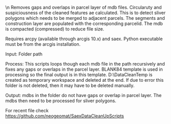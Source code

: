 \n Removes gaps and overlaps in parcel layer of mdb files. Circularuty and suspiciousness of the cleaned features ae calculated. This is to detect sliver polygons which needs to be merged to adjacent parcels. The segments and construction layer are populated with the corresponding parcelid. The mdb is compacted (compressed) to reduce file size.

Requires arcpy (available through arcgis 10.x) and saex. Python executable must be from the arcgis installation.

Input: Folder path

Process: This scripts loops though each mdb file in the path recursively and fixes any gaps or overlaps in the parcel layer. BLANK84 template is used in processing so the final output is in this template. D:\\DataCleanTemp is created as temporary workspace and deleted at the end. If due to error this folder is not deleted, then it may have to be deleted manually.

Output: mdbs in the folder do not have gaps or overlap in parcel layer. The mdbs then need to be processed for sliver polygons.

For recent file check https://github.com/neogeomat/SaexDataCleanUpScripts

